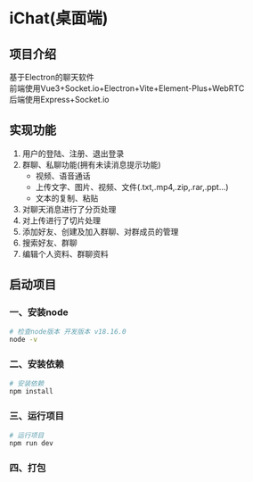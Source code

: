 # iChat(桌面端)

## 项目介绍

基于Electron的聊天软件<br/>
前端使用Vue3+Socket.io+Electron+Vite+Element-Plus+WebRTC<br/>
后端使用Express+Socket.io

## 实现功能

1. 用户的登陆、注册、退出登录<br/>
2. 群聊、私聊功能(拥有未读消息提示功能)
    - 视频、语音通话
    - 上传文字、图片、视频、文件(.txt,.mp4,.zip,.rar,.ppt...)
    - 文本的复制、粘贴
3. 对聊天消息进行了分页处理
4. 对上传进行了切片处理
5. 添加好友、创建及加入群聊、对群成员的管理
6. 搜索好友、群聊
7. 编辑个人资料、群聊资料

## 启动项目

### 一、安装node

```bash
# 检查node版本 开发版本 v18.16.0
node -v
```

### 二、安装依赖

```bash
# 安装依赖
npm install
```

### 三、运行项目

```bash
# 运行项目
npm run dev
```

### 四、打包